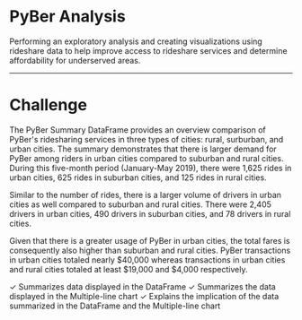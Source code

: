 # PyBer Analysis
Performing an exploratory analysis and creating visualizations using rideshare data to help improve access to rideshare services and determine affordability for underserved areas.

---

# Challenge
The PyBer Summary DataFrame provides an overview comparison of PyBer's ridesharing services in three types of cities: rural, surburban, and urban cities. The summary demonstrates that there is larger demand for PyBer among riders in urban cities compared to suburban and rural cities. During this five-month period (January-May 2019), there were 1,625 rides in urban cities, 625 rides in suburban cities, and 125 rides in rural cities.



Similar to the number of rides, there is a larger volume of drivers in urban cities as well compared to suburban and rural cities. There were 2,405 drivers in urban cities, 490 drivers in suburban cities, and 78 drivers in rural cities.


Given that there is a greater usage of PyBer in urban cities, the total fares is consequently also higher than suburban and rural cities. PyBer transactions in urban cities totaled nearly $40,000 whereas transactions in urban cities and rural cities totaled at least $19,000 and $4,000 respectively.





✓ Summarizes data displayed in the DataFrame
✓ Summarizes the data displayed in the Multiple-line chart
✓ Explains the implication of the data summarized in the DataFrame ​and​ the Multiple-line chart
